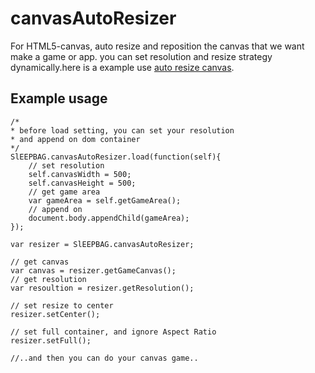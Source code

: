 canvasAutoResizer
=================

For HTML5-canvas, auto resize and reposition the canvas that we want make a game or app.
you can set resolution and resize strategy dynamically.here is a example use [auto resize canvas]( http://gurintara.com/project/canvasAutoResizer/test/).

## Example  usage
	/*
	* before load setting, you can set your resolution
	* and append on dom container
	*/
	SlEEPBAG.canvasAutoResizer.load(function(self){
		// set resolution
		self.canvasWidth = 500;
		self.canvasHeight = 500;
		// get game area 
		var gameArea = self.getGameArea();
		// append on 
		document.body.appendChild(gameArea);
	});
	
	var resizer = SlEEPBAG.canvasAutoResizer;

	// get canvas
	var canvas = resizer.getGameCanvas();
	// get resolution
	var resoultion = resizer.getResolution();
	
	// set resize to center 
	resizer.setCenter();
	
	// set full container, and ignore Aspect Ratio
	resizer.setFull();
	
	//..and then you can do your canvas game..
